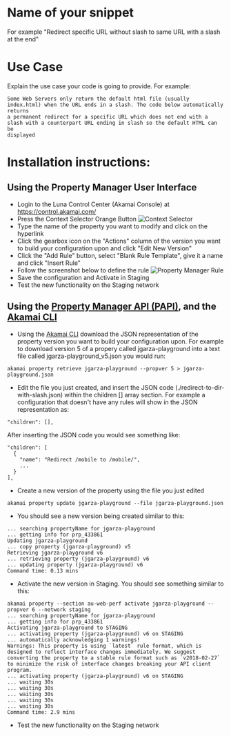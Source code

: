 # Name of your snippet 
For example "Redirect specific URL without slash to same URL with a slash at the end"

# Use Case
Explain the use case your code is going to provide. For example:
```
Some Web Servers only return the default html file (usually index.html) when the URL ends in a slash. The code below automatically returns 
a permanent redirect for a specific URL which does not end with a slash with a counterpart URL ending in slash so the default HTML can be
displayed
```

# Installation instructions:

## Using the Property Manager User Interface
* Login to the Luna Control Center (Akamai Console) at https://control.akamai.com/ 
* Press the Context Selector Orange Button 
![Context Selector](./luna_context_selector.png)
* Type the name of the property you want to modify and click on the hyperlink
* Click the gearbox icon on the "Actions" column of the version you want to build your configuration upon and click "Edit New Version"
* Click the "Add Rule" button, select "Blank Rule Template", give it a name and click "Insert Rule"
* Follow the screenshot below to define the rule
![Property Manager Rule](./redirect-to-dir-with-slash.png)
* Save the configuration and Activate in Staging
* Test the new functionality on the Staging network

## Using the [Property Manager API (PAPI)](https://developer.akamai.com/api/luna/papi/overview.html), and the [Akamai CLI](https://developer.akamai.com/cli)
* Using the [Akamai CLI](https://developer.akamai.com/cli) download the JSON representation of the property version you want to build your configuration upon. For example to download version 5 of a propery called jgarza-playground into a text file called jgarza-playground_v5.json you would run:
```
akamai property retrieve jgarza-playground --propver 5 > jgarza-playground.json
``` 
* Edit the file you just created, and insert the JSON code (./redirect-to-dir-with-slash.json) within the children [] array section. For example a configuration that doesn't have any rules will show in the JSON representation as:
```
"children": [],
```
After inserting the JSON code you would see something like:
```
"children": [
  {
    "name": "Redirect /mobile to /mobile/",
    ...
  }
],
```
* Create a new version of the property using the file you just edited
```
akamai property update jgarza-playground --file jgarza-playground.json
```
* You should see a new version being created similar to this:
```
... searching propertyName for jgarza-playground
... getting info for prp_433861
Updating jgarza-playground
... copy property (jgarza-playground) v5
Retrieving jgarza-playground v6
... retrieving property (jgarza-playground) v6
... updating property (jgarza-playground) v6
Command time: 0.13 mins
``` 
* Activate the new version in Staging. You should see something similar to this:
```
akamai property --section au-web-perf activate jgarza-playground --propver 6 --network staging
... searching propertyName for jgarza-playground
... getting info for prp_433861
Activating jgarza-playground to STAGING
... activating property (jgarza-playground) v6 on STAGING
... automatically acknowledging 1 warnings!
Warnings: This property is using `latest` rule format, which is designed to reflect interface changes immediately. We suggest converting the property to a stable rule format such as `v2018-02-27` to minimize the risk of interface changes breaking your API client program.
... activating property (jgarza-playground) v6 on STAGING
... waiting 30s
... waiting 30s
... waiting 30s
... waiting 30s
... waiting 30s
Command time: 2.9 mins
```
* Test the new functionality on the Staging network
